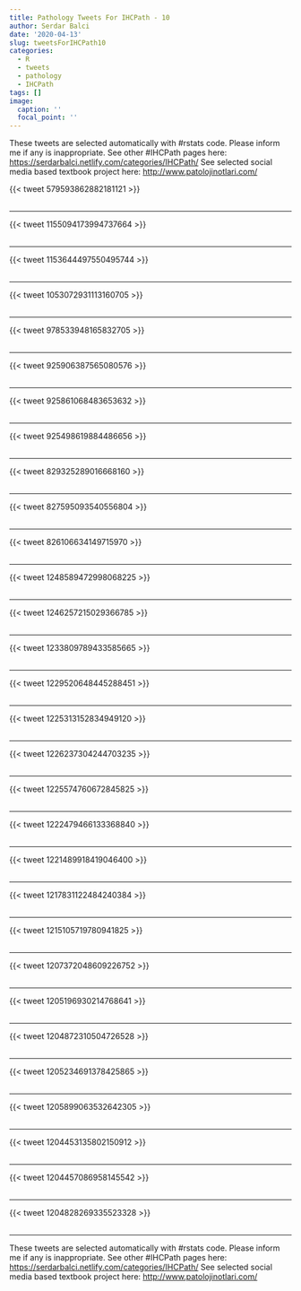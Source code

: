 ```yaml
---
title: Pathology Tweets For IHCPath - 10
author: Serdar Balci
date: '2020-04-13'
slug: tweetsForIHCPath10
categories:
  - R
  - tweets
  - pathology
  - IHCPath
tags: []
image:
  caption: ''
  focal_point: ''
---
```



These tweets are selected automatically with #rstats code. Please inform me if any is inappropriate.
See other #IHCPath pages here: https://serdarbalci.netlify.com/categories/IHCPath/ 
See selected social media based textbook project here: http://www.patolojinotlari.com/

{{< tweet 579593862882181121 >}}
<br>
<br>
<hr>
{{< tweet 1155094173994737664 >}}
<br>
<br>
<hr>
{{< tweet 1153644497550495744 >}}
<br>
<br>
<hr>
{{< tweet 1053072931113160705 >}}
<br>
<br>
<hr>
{{< tweet 978533948165832705 >}}
<br>
<br>
<hr>
{{< tweet 925906387565080576 >}}
<br>
<br>
<hr>
{{< tweet 925861068483653632 >}}
<br>
<br>
<hr>
{{< tweet 925498619884486656 >}}
<br>
<br>
<hr>
{{< tweet 829325289016668160 >}}
<br>
<br>
<hr>
{{< tweet 827595093540556804 >}}
<br>
<br>
<hr>
{{< tweet 826106634149715970 >}}
<br>
<br>
<hr>
{{< tweet 1248589472998068225 >}}
<br>
<br>
<hr>
{{< tweet 1246257215029366785 >}}
<br>
<br>
<hr>
{{< tweet 1233809789433585665 >}}
<br>
<br>
<hr>
{{< tweet 1229520648445288451 >}}
<br>
<br>
<hr>
{{< tweet 1225313152834949120 >}}
<br>
<br>
<hr>
{{< tweet 1226237304244703235 >}}
<br>
<br>
<hr>
{{< tweet 1225574760672845825 >}}
<br>
<br>
<hr>
{{< tweet 1222479466133368840 >}}
<br>
<br>
<hr>
{{< tweet 1221489918419046400 >}}
<br>
<br>
<hr>
{{< tweet 1217831122484240384 >}}
<br>
<br>
<hr>
{{< tweet 1215105719780941825 >}}
<br>
<br>
<hr>
{{< tweet 1207372048609226752 >}}
<br>
<br>
<hr>
{{< tweet 1205196930214768641 >}}
<br>
<br>
<hr>
{{< tweet 1204872310504726528 >}}
<br>
<br>
<hr>
{{< tweet 1205234691378425865 >}}
<br>
<br>
<hr>
{{< tweet 1205899063532642305 >}}
<br>
<br>
<hr>
{{< tweet 1204453135802150912 >}}
<br>
<br>
<hr>
{{< tweet 1204457086958145542 >}}
<br>
<br>
<hr>
{{< tweet 1204828269335523328 >}}
<br>
<br>
<hr>


These tweets are selected automatically with #rstats code. Please inform me if any is inappropriate.
See other #IHCPath pages here: https://serdarbalci.netlify.com/categories/IHCPath/ 
See selected social media based textbook project here: http://www.patolojinotlari.com/
